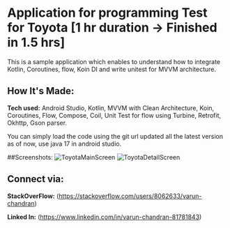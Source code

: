 # Application for programming Test for Toyota [1 hr duration -> Finished in 1.5 hrs]
This is a sample application which enables to understand how to integrate Kotlin, Coroutines, flow, Koin DI and write unitest for MVVM architecture.

## How It's Made:

**Tech used:** Android Studio, Kotlin, MVVM with Clean Architecture, Koin, Coroutines, Flow, Compose, Coil, Unit Test for flow using Turbine, Retrofit, Okhttp, Gson parser.

You can simply load the code using the git url updated all the latest version as of now, use java 17 in android studio.

##Screenshots:
![ToyotaMainScreen](https://github.com/user-attachments/assets/715f1b95-4f3b-4adf-ac44-da3faf9c05a7)
![ToyotaDetailScreen](https://github.com/user-attachments/assets/c3cdd31c-9e9a-4838-9dd6-4c236a7bc070)



## Connect via:

**StackOverFlow:** (https://stackoverflow.com/users/8062633/varun-chandran)

**Linked In:** (https://www.linkedin.com/in/varun-chandran-81781843)
